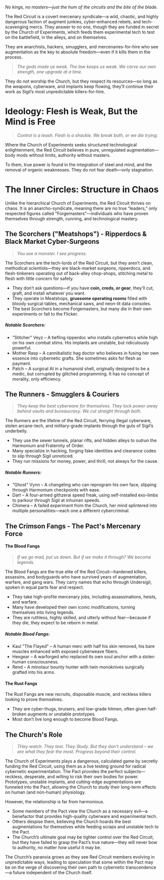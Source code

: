 *No kings, no masters––just the hum of the circuits and the bite of the blade.*

The Red Circuit is a covert mercenary syndicate—a wild, chaotic, and highly dangerous faction of augment junkies, cyber-enhanced rebels, and tech-scavenging mercs. They answer to no one, though they are funded in secret by the Church of Experiments, which feeds them experimental tech to test on the battlefield, in the alleys, and on themselves.

They are anarchists, hackers, smugglers, and mercenaries-for-hire who see augmentation as the key to absolute freedom—even if it kills them in the process.

>*The gods made us weak. The law keeps us weak. We carve our own strength, one upgrade at a time.*

They do not worship the Church, but they respect its resources—so long as the weapons, cyberware, and implants keep flowing, they’ll continue their work as Sigil’s most unpredictable killers-for-hire.

# Ideology: Flesh is Weak, But the Mind is Free

>  *Control is a leash. Flesh is a shackle. We break both, or we die trying.*

Where the Church of Experiments seeks structured technological enlightenment, the Red Circuit believes in pure, unregulated augmentation—body mods without limits, authority without masters.

To them, true power is found in the integration of steel and mind, and the removal of organic weaknesses. They do not fear death—only stagnation.

# The Inner Circles: Structure in Chaos

Unlike the hierarchical Church of Experiments, the Red Circuit thrives on chaos. It is an anarcho-syndicate, meaning there are no true “leaders,” only respected figures called "Forgemasters"—individuals who have proven themselves through strength, cunning, and technological mastery.

## **The Scorchers ("Meatshops")** - Ripperdocs & Black Market Cyber-Surgeons

> *You see a monster. I see progress.*

The Scorchers are the tech-lords of the Red Circuit, but they aren’t clean, methodical scientists—they are black-market surgeons, ripperdocs, and flesh-tinkerers operating out of back-alley chop-shops, stitching metal to flesh with little concern for safety.

- They don’t ask questions—if you have **coin, creds, or gear**, they’ll cut, graft, and install whatever you want.
- They operate in Meatshops, **gruesome operating rooms** filled with bloody surgical tables, mechanical saws, and neon-lit data consoles.
- The best Scorchers become Forgemasters, but many die in their own experiments or fall to the Flicker.

##### Notable Scorchers:

- "Stitcher" Veyz – A tiefling ripperdoc who installs cybernetics while high on his own combat stims. His implants are unstable, but ridiculously powerful.
- Mother Rasp – A cannibalistic hag doctor who believes in fusing her own essence into cybernetic grafts. She sometimes asks for flesh as payment.
- Patch – A surgical AI in a humanoid shell, originally designed to be a medic, but corrupted by glitched programming. It has no concept of morality, only efficiency.

## The Runners - Smugglers & Couriers

> *They keep the best cyberware for themselves. They lock power away behind vaults and bureaucracy. We cut straight through both.*

The Runners are the lifeline of the Red Circuit, ferrying illegal cyberware, stolen arcane-tech, and military-grade implants through the guts of Sigil’s underbelly.

- They use the sewer tunnels, planar rifts, and hidden alleys to outrun the Harmonium and Fraternity of Order.
- Many specialize in hacking, forging fake identities and clearance codes to slip through Sigil unnoticed.
- They run missions for money, power, and thrill, not always for the cause.

##### Notable Runners:

- "Ghost" Vynn – A changeling who can reprogram his own face, slipping through Harmonium checkpoints with ease.
- Dart – A four-armed githzerai speed freak, using self-installed exo-limbs to parkour through Sigil at inhuman speeds.
- Chimera – A failed experiment from the Church, her mind splintered into multiple personalities—each one a different cybercriminal.

## The Crimson Fangs - The Pact's Mercenary Force

#### The Blood Fangs

> *If we go mad, put us down. But if we make it through? We become legends.*

The Blood Fangs are the true elite of the Red Circuit—hardened killers, assassins, and bodyguards who have survived years of augmentation, warfare, and gang wars. They carry names that echo through Undersigil, spoken in equal parts fear and respect.

- They take high-profile mercenary jobs, including assassinations, heists, and warfare.
- Many have developed their own iconic modifications, turning themselves into living legends.
- They are ruthless, highly skilled, and utterly without fear—because if they die, they expect to be reborn in metal.

##### Notable Blood Fangs:

- Kaul "The Flayed" – A human merc with half his skin removed, his bare muscles enhanced with exposed cyberweave fibers.
- Hexgear – A warforged who replaced its own soul anchor with a stolen human consciousness.
- Rend – A minotaur bounty hunter with twin monoknives surgically grafted into his arms.

#### The Rust Fangs

The Rust Fangs are new recruits, disposable muscle, and reckless killers looking to prove themselves.

- They are cyber-thugs, bruisers, and low-grade hitmen, often given half-broken augments or unstable prototypes.
- Most don’t live long enough to become Blood Fangs.

## The Church's Role

> *THey watch. 
> They test. 
> They Study.
> But they don't understand – we are what they fear the most. Progress beyond their control.*

The Church of Experiments plays a dangerous, calculated game by secretly funding the Red Circuit, using them as a live testing ground for radical cybernetic experimentation. The Pact provides the perfect subjects—reckless, desperate, and willing to risk their own bodies for power. Prototypes, unstable implants, and cutting-edge augmentations are funneled into the Pact, allowing the Church to study their long-term effects on human (and non-human) physiology.

However, the relationship is far from harmonious.

- Some members of the Pact view the Church as a necessary evil—a benefactor that provides high-quality cyberware and experimental tech.
- Others despise them, believing the Church hoards the best augmentations for themselves while feeding scraps and unstable tech to the Pact.
- The Church’s ultimate goal may be tighter control over the Red Circuit, but they have failed to grasp the Pact’s true nature—they will never bow to authority, no matter how useful it may be.

The Church’s paranoia grows as they see Red Circuit members evolving in unpredictable ways, leading to speculation that some within the Pact may be on the verge of discovering their own path to cybernetic transcendence—a future independent of the Church itself.
